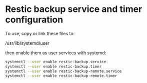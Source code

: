 # Restic backup service and timer configuration

To use, copy or link these files to:

/usr/lib/systemd/user

then enable them as user services with systemd:

```bash
systemctl --user enable restic-backup.service
systemctl --user enable restic-backup.timer
systemctl --user enable restic-backup-remote.service
systemctl --user enable restic-backup-remote.timer
```
